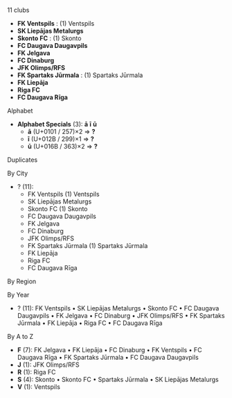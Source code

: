 11 clubs

- **FK Ventspils** : (1) Ventspils
- **SK Liepājas Metalurgs**
- **Skonto FC** : (1) Skonto
- **FC Daugava Daugavpils**
- **FK Jelgava**
- **FC Dinaburg**
- **JFK Olimps/RFS**
- **FK Spartaks Jūrmala** : (1) Spartaks Jūrmala
- **FK Liepāja**
- **Riga FC**
- **FC Daugava Rīga**




Alphabet

- **Alphabet Specials** (3):  **ā**  **ī**  **ū** 
  - **ā** (U+0101 / 257)×2 ⇒ **?**
  - **ī** (U+012B / 299)×1 ⇒ **?**
  - **ū** (U+016B / 363)×2 ⇒ **?**




Duplicates





By City

- ? (11): 
  - FK Ventspils  (1) Ventspils
  - SK Liepājas Metalurgs 
  - Skonto FC  (1) Skonto
  - FC Daugava Daugavpils 
  - FK Jelgava 
  - FC Dinaburg 
  - JFK Olimps/RFS 
  - FK Spartaks Jūrmala  (1) Spartaks Jūrmala
  - FK Liepāja 
  - Riga FC 
  - FC Daugava Rīga 




By Region





By Year

- ? (11):   FK Ventspils • SK Liepājas Metalurgs • Skonto FC • FC Daugava Daugavpils • FK Jelgava • FC Dinaburg • JFK Olimps/RFS • FK Spartaks Jūrmala • FK Liepāja • Riga FC • FC Daugava Rīga






By A to Z

- **F** (7): FK Jelgava • FK Liepāja • FC Dinaburg • FK Ventspils • FC Daugava Rīga • FK Spartaks Jūrmala • FC Daugava Daugavpils
- **J** (1): JFK Olimps/RFS
- **R** (1): Riga FC
- **S** (4): Skonto • Skonto FC • Spartaks Jūrmala • SK Liepājas Metalurgs
- **V** (1): Ventspils




